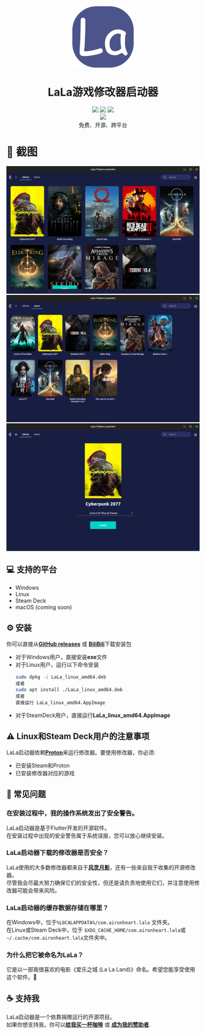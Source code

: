 <div align="center">
  <img width="160" src="image/LaLa_round.png">
  <h1>LaLa游戏修改器启动器</h1>
  <div>
    <img src="https://img.shields.io/badge/Windows-0078D6?style=for-the-badge&logo=windows&logoColor=white">
    <img src="https://img.shields.io/badge/Linux-FCC624?style=for-the-badge&logo=linux&logoColor=black">
    <img src="https://img.shields.io/badge/steam-%23000000.svg?style=for-the-badge&logo=steam&logoColor=white">
  </div>
    <div>
    <img src="https://img.shields.io/badge/License-AGPL_v3-blue.svg">
  </div>
  免费、开源、跨平台
</div>

# 👀 截图
<div align="center">
  <img src="image/library.png" width=600 />
  <img src="image/game.png" width=600 />
  <img src="image/detail.png" width=600 />
</div>

## 💻 支持的平台
* Windows
* Linux
* Steam Deck
* macOS (coming soon)

## ⚙️ 安装
你可以直接从[**GitHub releases**](https://github.com/wyyadd/LaLa/releases) 或 [**BiliBili**](https://www.bilibili.com/read/cv27455416)下载安装包
- 对于Windows用户，直接安装**exe**文件
- 对于Linux用户，运行以下命令安装
    ```bash
    sudo dpkg -i LaLa_linux_amd64.deb
    或者
    sudo apt install ./LaLa_linux_amd64.deb
    或者
    直接运行 LaLa_linux_amd64.AppImage
    ```
- 对于SteamDeck用户，直接运行**LaLa_linux_amd64.AppImage**

## ⚠️ Linux和Steam Deck用户的注意事项
LaLa启动器依赖[**Proton**](https://github.com/ValveSoftware/Proton)来运行修改器。要使用修改器，你必须:
- 已安装Steam和Proton
- 已安装修改器对应的游戏

## 🙋 常见问题
### 在安装过程中，我的操作系统发出了安全警告。
LaLa启动器是基于Flutter开发的开源软件。  
在安装过程中出现的安全警告属于系统误报，您可以放心继续安装。

### LaLa启动器下载的修改器是否安全？
LaLa使用的大多数修改器都来自于[**风灵月影**](https://flingtrainer.com)，还有一些来自我于收集的开源修改器。  
尽管我会尽最大努力确保它们的安全性，但还是请负责地使用它们，并注意使用修改器可能会带来风险。

### LaLa启动器的缓存数据存储在哪里？
在Windows中，位于```%LOCALAPPDATA%/com.aironheart.lala``` 文件夹。  
在Linux或Steam Deck中，位于 ```$XDG_CACHE_HOME/com.aironheart.lala```或```~/.cache/com.aironheart.lala```文件夹中。

### 为什么把它被命名为LaLa？
它是以一部我很喜欢的电影《爱乐之城 (La La Land)》命名。希望您能享受使用这个软件。💃

## ☕ 支持我
LaLa启动器是一个依靠捐赠运行的开源项目。  
如果你想支持我，你可以[**给我买一杯咖啡**](https://ko-fi.com/LaLaLauncher) 或 [**成为我的赞助者**](https://www.patreon.com/LaLaLauncher).

